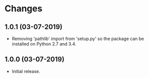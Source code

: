 # Changes

## 1.0.1 (03-07-2019)
* Removing 'pathlib' import from 'setup.py' so the package can be installed on Python 2.7 and 3.4.

## 1.0.0 (03-07-2019)
* Initial release.
